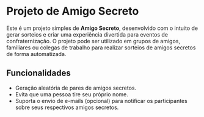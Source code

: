 # Projeto de Amigo Secreto

Este é um projeto simples de **Amigo Secreto**, desenvolvido com o intuito de gerar sorteios e criar uma experiência divertida para eventos de confraternização. O projeto pode ser utilizado em grupos de amigos, familiares ou colegas de trabalho para realizar sorteios de amigos secretos de forma automatizada.

## Funcionalidades

- Geração aleatória de pares de amigos secretos.
- Evita que uma pessoa tire seu próprio nome.
- Suporta o envio de e-mails (opcional) para notificar os participantes sobre seus respectivos amigos secretos.
